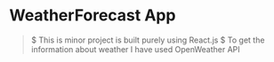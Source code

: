 # WeatherForecast App
>$ This is minor project is built purely using React.js
>$ To get the information about weather I have used OpenWeather API 
